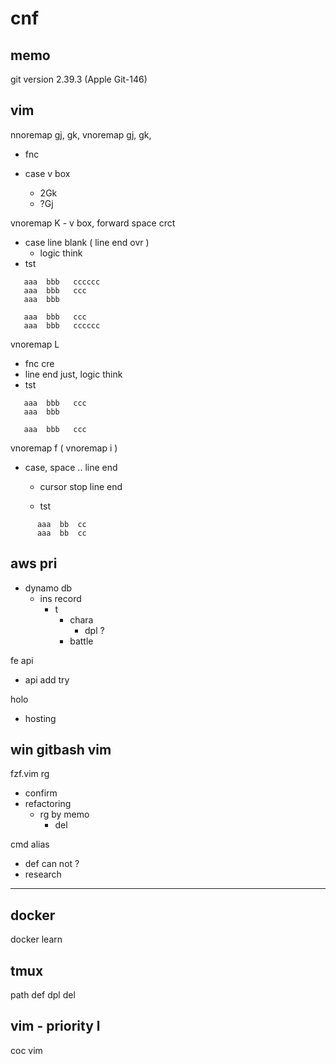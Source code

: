 
# cnf


## memo

git version 2.39.3 (Apple Git-146)


## vim

nnoremap gj, gk,
vnoremap gj, gk,
- fnc

- case v box
  - 2Gk
  - ?Gj


vnoremap K  -  v box, forward space crct
- case line blank ( line end ovr )
  - logic think
- tst
```
   aaa  bbb   cccccc
   aaa  bbb   ccc
   aaa  bbb

   aaa  bbb   ccc
   aaa  bbb   cccccc
```


vnoremap L 
- fnc cre
- line end just, logic think
- tst
```
   aaa  bbb   ccc
   aaa  bbb

   aaa  bbb   ccc
```


vnoremap f ( vnoremap i )
- case, space .. line end
  - cursor stop line end

  - tst
```
      aaa  bb  cc      
      aaa  bb  cc      
```


## aws pri

- dynamo db
  - ins record
    - t
      - chara
        - dpl ?
      - battle

fe api
- api add try

holo
- hosting


## win gitbash vim

fzf.vim rg
- confirm
- refactoring
  - rg by memo
    - del


cmd alias
- def can not ?
- research


---

## docker

docker learn


## tmux

path def dpl del


## vim  -  priority l

coc vim



